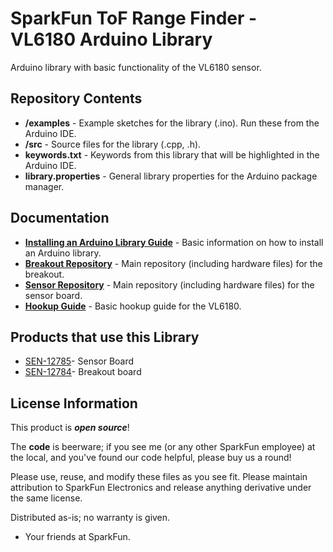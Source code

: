 SparkFun ToF Range Finder - VL6180 Arduino Library
========================================

Arduino library with basic functionality of the VL6180 sensor. 

Repository Contents
-------------------

* **/examples** - Example sketches for the library (.ino). Run these from the Arduino IDE. 
* **/src** - Source files for the library (.cpp, .h).
* **keywords.txt** - Keywords from this library that will be highlighted in the Arduino IDE. 
* **library.properties** - General library properties for the Arduino package manager. 

Documentation
--------------

* **[Installing an Arduino Library Guide](https://learn.sparkfun.com/tutorials/installing-an-arduino-library)** - Basic information on how to install an Arduino library.
* **[Breakout Repository](https://github.com/sparkfun/ToF_Range_Finder_Breakout-VL6180/tree/master)** - Main repository (including hardware files) for the breakout.
* **[Sensor Repository](https://github.com/sparkfun/ToF_Range_Finder_Sensor-VL6180/tree/master)** - Main repository (including hardware files) for the sensor board.
* **[Hookup Guide](https://learn.sparkfun.com/tutorials/vl6180-hookup-guide)** - Basic hookup guide for the VL6180.

Products that use this Library 
---------------------------------

* [SEN-12785](https://www.sparkfun.com/products/12785)- Sensor Board
* [SEN-12784](https://www.sparkfun.com/products/12784)- Breakout board


License Information
-------------------

This product is _**open source**_! 

The **code** is beerware; if you see me (or any other SparkFun employee) at the local, and you've found our code helpful, please buy us a round!

Please use, reuse, and modify these files as you see fit. Please maintain attribution to SparkFun Electronics and release anything derivative under the same license.

Distributed as-is; no warranty is given.

- Your friends at SparkFun.

